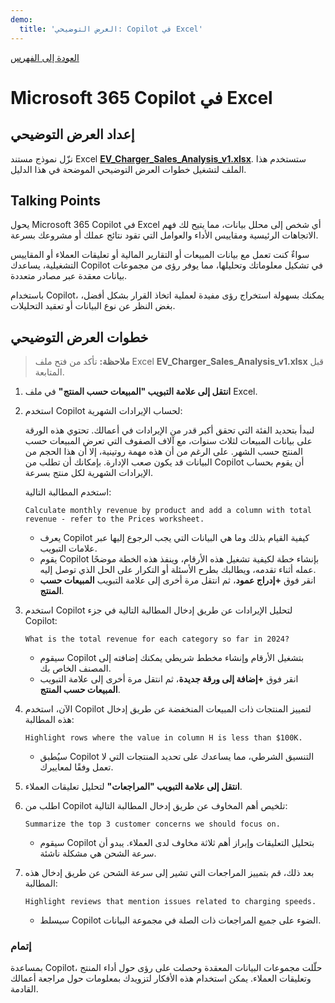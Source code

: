 ```yaml
---
demo:
  title: 'العرض التوضيحي: Copilot في Excel'
---
```


[العودة إلى الفهرس](https://microsoftlearning.github.io/MS-4012-Microsoft-Copilot-Web-Based-Interactive-Experience-for-Executives/)

# Microsoft 365 Copilot في Excel

## إعداد العرض التوضيحي

نزّل نموذج مستند Excel [**EV_Charger_Sales_Analysis_v1.xlsx**](https://github.com/MicrosoftLearning/MS-4012-Microsoft-Copilot-Web-Based-Interactive-Experience-for-Executives/raw/refs/heads/master/Resourcefiles/EV_Charger_Sales_Analysis_v1.xlsx). ستستخدم هذا الملف لتشغيل خطوات العرض التوضيحي الموضحة في هذا الدليل.


## Talking Points

يحول Microsoft 365 Copilot في Excel أي شخص إلى محلل بيانات، مما يتيح لك فهم الاتجاهات الرئيسية ومقاييس الأداء والعوامل التي تقود نتائج عملك أو مشروعك بسرعة.

سواءٌ كنت تعمل مع بيانات المبيعات أو التقارير المالية أو تعليقات العملاء أو المقاييس التشغيلية، يساعدك Copilot في تشكيل معلوماتك وتحليلها، مما يوفر رؤى من مجموعات بيانات معقدة عبر مصادر متعددة.

باستخدام Copilot، يمكنك بسهولة استخراج رؤى مفيدة لعملية اتخاذ القرار بشكل أفضل، بغض النظر عن نوع البيانات أو تعقيد التحليلات.

## خطوات العرض التوضيحي

> **ملاحظة:** تأكد من فتح ملف Excel **EV_Charger_Sales_Analysis_v1.xlsx** قبل المتابعة.

1. **انتقل إلى علامة التبويب "المبيعات حسب المنتج"** في ملف Excel.

1. استخدم Copilot لحساب الإيرادات الشهرية:  

   لنبدأ بتحديد الفئة التي تحقق أكبر قدر من الإيرادات في أعمالك. تحتوي هذه الورقة على بيانات المبيعات لثلاث سنوات، مع آلاف الصفوف التي تعرض المبيعات حسب المنتج حسب الشهر. على الرغم من أن هذه مهمة روتينية، إلا أن هذا الحجم من البيانات قد يكون صعب الإدارة. بإمكانك أن تطلب من Copilot أن يقوم بحساب الإيرادات الشهرية لكل منتج بسرعة.

   استخدم المطالبة التالية:

   ```text
   Calculate monthly revenue by product and add a column with total revenue - refer to the Prices worksheet.
   ```
    - يعرف Copilot كيفية القيام بذلك وما هي البيانات التي يجب الرجوع إليها عبر علامات التبويب. 
    - يقوم Copilot بإنشاء خطة لكيفية تشغيل هذه الأرقام، وينفذ هذه الخطة موضحًا عمله أثناء تقدمه، ويطالبك بطرح الأسئلة أو التكرار على الحل الذي توصل إليه.
    - انقر فوق **+إدراج عمود**، ثم انتقل مرة أخرى إلى علامة التبويب **المبيعات حسب المنتج**.
   

1. استخدم Copilot لتحليل الإيرادات عن طريق إدخال المطالبة التالية في جزء Copilot:

    ```text
    What is the total revenue for each category so far in 2024?
    ```

    - سيقوم Copilot بتشغيل الأرقام وإنشاء مخطط شريطي يمكنك إضافته إلى المصنف الخاص بك.
    - انقر فوق **+إضافة إلى ورقة جديدة**، ثم انتقل مرة أخرى إلى علامة التبويب **المبيعات حسب المنتج**.

1. الآن، استخدم Copilot لتمييز المنتجات ذات المبيعات المنخفضة عن طريق إدخال هذه المطالبة:

    ```text
    Highlight rows where the value in column H is less than $100K.
    ```

    - سيُطبق Copilot التنسيق الشرطي، مما يساعدك على تحديد المنتجات التي لا تعمل وفقًا لمعاييرك.

1. **انتقل إلى علامة التبويب "المراجعات"** لتحليل تعليقات العملاء.

1. اطلب من Copilot تلخيص أهم المخاوف عن طريق إدخال المطالبة التالية:

    ```text
    Summarize the top 3 customer concerns we should focus on.
    ```

    - سيقوم Copilot بتحليل التعليقات وإبراز أهم ثلاثة مخاوف لدى العملاء. يبدو أن سرعة الشحن هي مشكلة ناشئة.

1. بعد ذلك، قم بتمييز المراجعات التي تشير إلى سرعة الشحن عن طريق إدخال هذه المطالبة:

    ```text
    Highlight reviews that mention issues related to charging speeds.
    ```

    - سيسلط Copilot الضوء على جميع المراجعات ذات الصلة في مجموعة البيانات.

### إتمام

بمساعدة Copilot، حلّلت مجموعات البيانات المعقدة وحصلت على رؤى حول أداء المنتج وتعليقات العملاء. يمكن استخدام هذه الأفكار لتزويدك بمعلومات حول مراجعة أعمالك القادمة.
